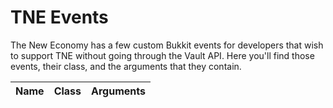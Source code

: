 TNE Events
====================
The New Economy has a few custom Bukkit events for developers that wish to support TNE without going through the Vault API.
Here you'll find those events, their class, and the arguments that they contain.

| Name                | Class              | Arguments                       |
|---------------------|--------------------|---------------------------------|
